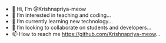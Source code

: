- 👋 Hi, I’m @Krishnapriya-meow
- 👀 I’m interested in teaching and coding...
- 🌱 I’m currently learning new technology...
- 💞️ I’m looking to collaborate on students and developers...
- 📫 How to reach me https://github.com/Krishnapriya-meow...

<!---
Krishnapriya-meow/Krishnapriya-meow is a ✨ special ✨ repository because its `README.md` (this file) appears on your GitHub profile.
You can click the Preview link to take a look at your changes.
--->
